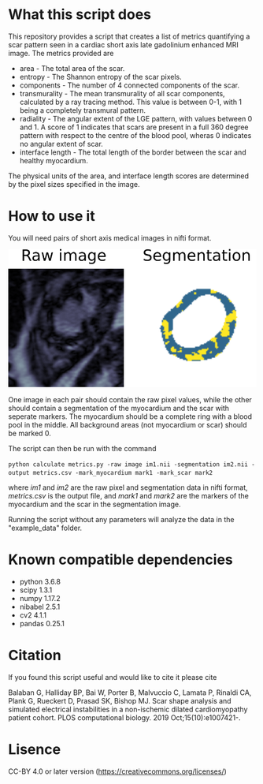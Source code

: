 # What this script does
This repository provides a script that creates a list of metrics quantifying a scar pattern
seen in a cardiac short axis late gadolinium enhanced MRI image. The metrics provided are

* area - The total area of the scar.
* entropy - The Shannon entropy of the scar pixels.
* components - The number of 4 connected components of the scar.
* transmurality - The mean transmurality of all scar components, calculated by a ray tracing method.
                  This value is between 0-1, with 1 being a completely transmural pattern.
* radiality - The angular extent of the LGE pattern, with values between 0 and 1. A score of 1 indicates
              that scars are present in a full 360 degree pattern with respect to the centre of the blood pool,
              wheras 0 indicates no angular extent of scar.
* interface length - The total length of the border between the scar and healthy myocardium.

The physical units of the area, and interface length scores are determined by the pixel sizes specified in the image.

# How to use it
You will need pairs of short axis medical images in nifti format.


![Example images](/example_data/example_images.png)

One image in each pair should contain
the raw pixel values, while the other should contain a segmentation of the myocardium and the 
scar with seperate markers. The myocardium should be a complete ring with a blood pool in the middle. All background areas (not myocardium or scar) should be marked 0.

The script can then be run with the command

`python calculate metrics.py -raw image im1.nii -segmentation im2.nii -output metrics.csv -mark_myocardium mark1 -mark_scar mark2`

where *im1* and *im2* are the raw pixel and segmentation data in nifti format, *metrics.csv* is the output file, and *mark1* and *mark2* are the markers of the myocardium and the scar in the segmentation image. 

Running the script without any parameters will analyze the data in the "example_data" folder.

# Known compatible dependencies

* python 3.6.8
* scipy 1.3.1
* numpy 1.17.2
* nibabel 2.5.1
* cv2 4.1.1
* pandas 0.25.1

# Citation
If you found this script useful and would like to cite it please cite

Balaban G, Halliday BP, Bai W, Porter B, Malvuccio C, Lamata P, Rinaldi CA, Plank G, Rueckert D, Prasad SK, Bishop MJ. Scar shape analysis and simulated electrical instabilities in a non-ischemic dilated cardiomyopathy patient cohort. PLOS computational biology. 2019 Oct;15(10):e1007421-.

# Lisence 
CC-BY 4.0 or later version (https://creativecommons.org/licenses/)
